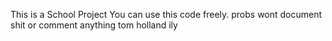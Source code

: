 This is a School Project
You can use this code freely. probs wont document shit
or comment anything
tom holland ily

